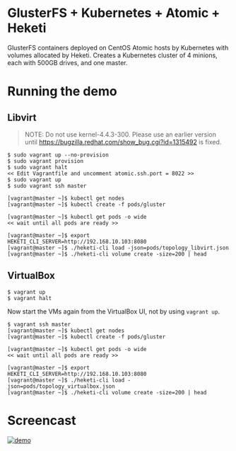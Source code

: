 # GlusterFS + Kubernetes + Atomic + Heketi
GlusterFS containers deployed on CentOS Atomic hosts by Kubernetes with volumes allocated by Heketi. Creates a Kubernetes cluster of 4 minions, each with 500GB drives, and one master.

# Running the demo

## Libvirt

>NOTE: Do not use kernel-4.4.3-300. Please use an earlier version until https://bugzilla.redhat.com/show_bug.cgi?id=1315492 is fixed.

```
$ sudo vagrant up --no-provision
$ sudo vagrant provision
$ sudo vagrant halt
<< Edit Vagrantfile and uncomment atomic.ssh.port = 8022 >>
$ sudo vagrant up
$ sudo vagrant ssh master

[vagrant@master ~]$ kubectl get nodes
[vagrant@master ~]$ kubectl create -f pods/gluster

[vagrant@master ~]$ kubectl get pods -o wide
<< wait until all pods are ready >>

[vagrant@master ~]$ export HEKETI_CLI_SERVER=http://192.168.10.103:8080
[vagrant@master ~]$ ./heketi-cli load -json=pods/topology_libvirt.json
[vagrant@master ~]$ ./heketi-cli volume create -size=200 | head

```

## VirtualBox 

```
$ vagrant up
$ vagrant halt
```

Now start the VMs again from the VirtualBox UI, not by using `vagrant up`.

```
$ vagrant ssh master
[vagrant@master ~]$ kubectl get nodes
[vagrant@master ~]$ kubectl create -f pods/gluster

[vagrant@master ~]$ kubectl get pods -o wide
<< wait until all pods are ready >>

[vagrant@master ~]$ export HEKETI_CLI_SERVER=http://192.168.10.103:8080
[vagrant@master ~]$ ./heketi-cli load -json=pods/topology_virtualbox.json
[vagrant@master ~]$ ./heketi-cli volume create -size=200 | head

```

# Screencast
[![demo](https://i.vimeocdn.com/video/558837296_640.jpg)](https://vimeo.com/157537278)
